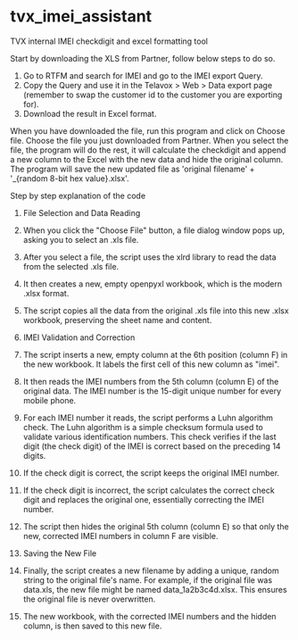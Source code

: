 # tvx_imei_assistant
TVX internal IMEI checkdigit and excel formatting tool

Start by downloading the XLS from Partner, follow below steps to do so.

  1. Go to RTFM and search for IMEI and go to the IMEI export Query.
  2. Copy the Query and use it in the Telavox > Web > Data export page (remember to swap the customer id to the customer you are exporting for).
  3. Download the result in Excel format.

When you have downloaded the file, run this program and click on Choose file. Choose the file you just downloaded from Partner.
When you select the file, the program will do the rest, it will calculate the checkdigit and append a new column to the Excel with the new data and hide the original column.
The program will save the new updated file as 'original filename' + '_{random 8-bit hex value}.xlsx'.


Step by step explanation of the code

1. File Selection and Data Reading
  1. When you click the "Choose File" button, a file dialog window pops up, asking you to select an .xls file.
  2. After you select a file, the script uses the xlrd library to read the data from the selected .xls file.
  3. It then creates a new, empty openpyxl workbook, which is the modern .xlsx format.
  4. The script copies all the data from the original .xls file into this new .xlsx workbook, preserving the sheet name and content.

2. IMEI Validation and Correction
  1. The script inserts a new, empty column at the 6th position (column F) in the new workbook. It labels the first cell of this new column as "imei".
  2. It then reads the IMEI numbers from the 5th column (column E) of the original data. The IMEI number is the 15-digit unique number for every mobile phone.
  3. For each IMEI number it reads, the script performs a Luhn algorithm check. The Luhn algorithm is a simple checksum formula used to validate various identification numbers. This check verifies if the last digit (the check digit) of the IMEI is correct based on the preceding 14 digits.
  4. If the check digit is correct, the script keeps the original IMEI number.
  5. If the check digit is incorrect, the script calculates the correct check digit and replaces the original one, essentially correcting the IMEI number.
  6. The script then hides the original 5th column (column E) so that only the new, corrected IMEI numbers in column F are visible.

4. Saving the New File
  1. Finally, the script creates a new filename by adding a unique, random string to the original file's name. For example, if the original file was data.xls, the new file might be named data_1a2b3c4d.xlsx. This ensures the original file is never overwritten.
  2. The new workbook, with the corrected IMEI numbers and the hidden column, is then saved to this new file.

